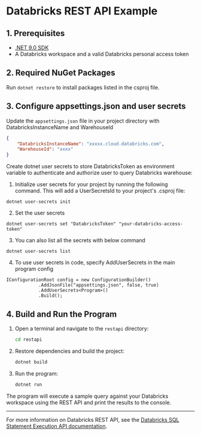 # Databricks REST API Example

## 1. Prerequisites

- [.NET 9.0 SDK](https://dotnet.microsoft.com/en-us/download)
- A Databricks workspace and a valid Databricks personal access token

## 2. Required NuGet Packages

Run `dotnet restore` to install packages listed in the csproj file.

## 3. Configure appsettings.json and user secrets

Update the `appsettings.json` file in your project directory with DatabricksInstanceName and WarehouseId

```json
{
    "DatabricksInstanceName": "xxxxx.cloud.databricks.com",
    "WarehouseId": "xxxx"
}
```

Create dotnet user secrets to store DatabricksToken as environment variable to authenticate and authorize user to query Databricks warehouse:

1. Initialize user secrets for your project by running the following command. This will add a UserSecretsId to your project's .csproj file:

```
dotnet user-secrets init
```

2. Set the user secrets

```
dotnet user-secrets set "DatabricksToken" "your-databricks-access-token"
```

3. You can also list all the secrets with below command

```
dotnet user-secrets list
```

4. To use user secrets in code, specify AddUserSecrets in the main program config

```
IConfigurationRoot config = new ConfigurationBuilder()
            .AddJsonFile("appsettings.json", false, true)
            .AddUserSecrets<Program>()
            .Build();
```


## 4. Build and Run the Program

1. Open a terminal and navigate to the `restapi` directory:
   ```sh
   cd restapi
   ```
2. Restore dependencies and build the project:
   ```sh
   dotnet build
   ```
3. Run the program:
   ```sh
   dotnet run
   ```

The program will execute a sample query against your Databricks workspace using the REST API and print the results to the console.

---
For more information on Databricks REST API, see the [Databricks SQL Statement Execution API documentation](https://docs.databricks.com/aws/en/dev-tools/sql-execution-tutorial).

